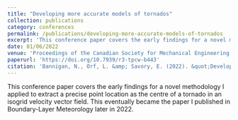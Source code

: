 ```yaml
---
title: "Developing more accurate models of tornados"
collection: publications
category: conferences
permalink: /publications/developing-more-accurate-models-of-tornados
excerpt: 'This conference paper covers the early findings for a novel methodology I applied to extract a precise point location as the centre of a tornado in an isogrid velocity vector field. This eventually became the paper I published in Boundary-Layer Meteorology later in 2022.'
date: 01/06/2022
venue: 'Proceedings of the Canadian Society for Mechanical Engineering International Congress 2022'
paperurl: 'https://doi.org/10.7939/r3-tpcw-b443'
citation: 'Bannigan, N., Orf, L. &amp; Savory, E. (2022). &quot;Developing more accurate models of tornados.&quot; <i>Proceedings of the Canadian Society for Mechanical Engineering International Congress 2022</i>. 5.'
---
```

This conference paper covers the early findings for a novel methodology I applied to extract a precise point location as the centre of a tornado in an isogrid velocity vector field. This eventually became the paper I published in Boundary-Layer Meteorology later in 2022.